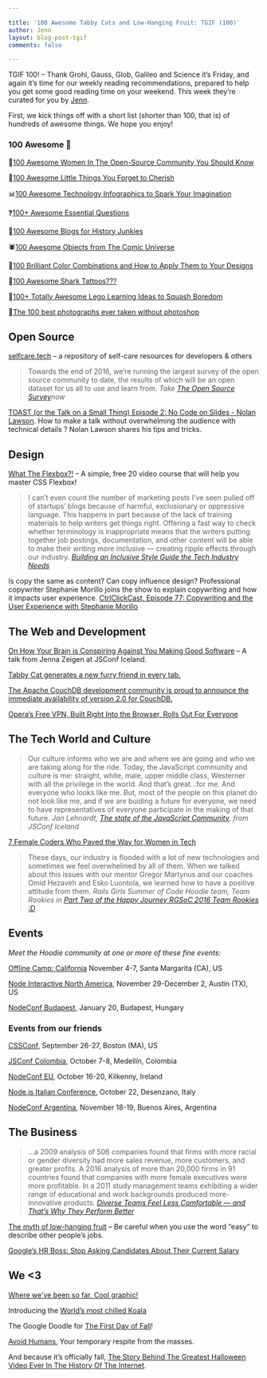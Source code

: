 ```yaml
---

title: '100 Awesome Tabby Cats and Low-Hanging Fruit: TGIF (100)'
author: Jenn
layout: blog-post-tgif
comments: false

---
```



TGIF 100! – Thank Grohl, Gauss, Glob, Galileo and Science it’s Friday, and again it’s time for our weekly reading recommendations, prepared to help you get some good reading time on your weekend. This week they’re curated for you by [Jenn](http://twitter.com/jennwrites).

First, we kick things off with a short list (shorter than 100, that is) of hundreds of awesome things. We hope you enjoy!


### 100 Awesome 💯

💁[100 Awesome Women In The Open-Source Community You Should Know](http://blog.sourced.tech/post/100-awesome-women-in-the-open-source-community-you-should-know/)

🍂[100 Awesome Little Things You Forget to Cherish](http://www.prolificliving.com/awesome-little-things-in-life/)

📊[100 Awesome Technology Infographics to Spark Your Imagination](http://www.columnfivemedia.com/best-100-technology-infographics)

❓[100+ Awesome Essential Questions](https://globaldigitalcitizen.org/100-awesome-essential-questions)

🗿[100 Awesome Blogs for History Junkies](http://www.bestcollegesonline.com/blog/100-awesome-blogs-for-history-junkies/)

🕷[100 Awesome Objects from The Comic Universe](http://comicvine.gamespot.com/profile/batuniverse/lists/100-awesome-objects-from-the-comic-universe/34098/)

🎨[100 Brilliant Color Combinations and How to Apply Them to Your Designs](https://designschool.canva.com/blog/100-color-combinations/)

💉[100 Awesome Shark Tattoos???](http://humor.gunaxin.com/100-awesome-shark-tattoos/164180)

👴[100+ Totally Awesome Lego Learning Ideas to Squash Boredom](http://lemonlimeadventures.com/100-totally-awesome-lego-learning-ideas/)

📸[The 100 best photographs ever taken without photoshop](https://brightside.me/article/100-best-photographs-without-photoshop-46555/)

## Open Source

[selfcare.tech](http://selfcare.tech/) – a repository of self-care resources for developers & others

> Towards the end of 2016, we’re running the largest survey of the open source community to date, the results of which will be an open dataset for us all to use and learn from. <cite>Take [The Open Source Survey](http://opensourcesurvey.org/)now</cite> 

[TOAST (or the Talk on a Small Thing) Episode 2: No Code on Slides - Nolan Lawson](http://toast.show/series1/no-code-on-slides.html). How to make a talk without overwhelming the audience with technical details ? Nolan Lawson shares his tips and tricks.

## Design

[What The Flexbox?!](http://flexbox.io/) – A simple, free 20 video course that will help you master CSS Flexbox! 

> I can’t even count the number of marketing posts I’ve seen pulled off of startups’ blogs because of harmful, exclusionary or oppressive language. This happens in part because of the lack of training materials to help writers get things right. Offering a fast way to check whether terminology is inappropriate means that the writers putting together job postings, documentation, and other content will be able to make their writing more inclusive — creating ripple effects through our industry. <cite>[Building an Inclusive Style Guide the Tech Industry Needs](https://modelviewculture.com/news/building-an-inclusive-style-guide-the-tech-industry-needs)</cite>

Is copy the same as content? Can copy influence design? Professional copywriter Stephanie Morillo joins the show to explain copywriting and how it impacts user experience. [CtrlClickCast, Episode 77: Copywriting and the User Experience with Stephanie Morillo](http://ctrlclickcast.com/episodes/copywriting-and-the-user-experience)

## The Web and Development

[On How Your Brain is Conspiring Against You Making Good Software](https://www.youtube.com/watch?v=XNfpnCLbRmc) – A talk from Jenna Zeigen at JSConf Iceland.

[Tabby Cat generates a new furry friend in every tab.](https://chrome.google.com/webstore/detail/tabby-cat/mefhakmgclhhfbdadeojlkbllmecialg?hl=en)

[The Apache CouchDB development community is proud to announce the immediate availability of version 2.0 for CouchDB.](https://blog.couchdb.org/2016/09/20/2-0/)

[Opera’s Free VPN, Built Right Into the Browser, Rolls Out For Everyone](http://lifehacker.com/operas-free-vpn-built-right-into-the-browser-rolls-ou-1786935648)


## The Tech World and Culture

> Our culture informs who we are and where we are going and who we are taking along for the ride. Today, the JavaScript community and culture is me: straight, white, male, upper middle class, Westerner with all the privilege in the world. And that’s great...for me. And everyone who looks like me. But, most of the people on this planet do not look like me, and if we are buiding a future for everyone, we need to have representatives of everyone participate in the making of that future. <cite>Jan Lehnardt, [The state of the JavaScript Community](https://www.youtube.com/watch?v=Q6gYFO4iGlk), from JSConf Iceland</cite>

[7 Female Coders Who Paved the Way for Women in Tech](http://bygeekgirl.com/7-female-coders-who-paved-the-way-for-women-in-tech/)

> These days, our industry is flooded with a lot of new technologies and sometimes we feel overwhelmed by all of them. When we talked about this issues with our mentor Gregor Martynus and our coaches Omid Hezaveh and Esko Luontola, we learned how to have a positive attitude from them. <cite>Rails Girls Summer of Code Hoodie team, Team Rookies in [Part Two of the Happy Journey RGSoC 2016 Team Rookies :D](http://hood.ie/blog/rgsoc-team-rookies-month-2.html)</cite>

## Events

_Meet the Hoodie community at one or more of these fine events:_

[Offline Camp: California](https://medium.com/offline-camp/%EF%B8%8F-announcing-the-next-offline-camp-%EF%B8%8F-b2f86deb9c2d#.6spbfgeo8) November 4-7, Santa Margarita (CA), US

[Node Interactive North America](http://events.linuxfoundation.org/events/node-interactive), November 29-December 2, Austin (TX), US

[NodeConf Budapest](http://budapest.nodeconf.com/), January 20, Budapest, Hungary

### Events from our friends

[CSSConf](https://2016.cssconf.com/), September 26-27, Boston (MA), US

[JSConf Colombia](http://jsconf.co/), October 7-8, Medellín, Colombia

[NodeConf EU](http://www.nodeconf.eu/), October 16-20, Kilkenny, Ireland

[Node.js Italian Conference](http://nodejsconf.it/), October 22, Desenzano, Italy

[NodeConf Argentina](https://2016.nodeconf.com.ar/), November 18-19, Buenos Aires, Argentina


## The Business

> ...a 2009 analysis of 506 companies found that firms with more racial or gender diversity had more sales revenue, more customers, and greater profits. A 2016 analysis of more than 20,000 firms in 91 countries found that companies with more female executives were more profitable. In a 2011 study management teams exhibiting a wider range of educational and work backgrounds produced more-innovative products. <cite>[Diverse Teams Feel Less Comfortable — and That’s Why They Perform Better](https://hbr.org/2016/09/diverse-teams-feel-less-comfortable-and-thats-why-they-perform-better)</cite>

[The myth of low-hanging fruit](https://m.signalvnoise.com/the-myth-of-low-hanging-fruit-443459fe205a#.v81xl66kf) – Be careful when you use the word “easy” to describe other people’s jobs.

[Google’s HR Boss: Stop Asking Candidates About Their Current Salary](http://www.inc.com/jessica-stillman/the-unexpected-reason-you-should-stop-asking-candidates-about-their-current-sala.html)

## We <3

[Where we’ve been so far. Cool graphic!](http://geoawesomeness.com/the-history-of-space-exploration-on-a-single-map/)

Introducing the [World’s most chilled Koala](https://www.youtube.com/watch?v=5ucyAdd-Uow&feature=youtu.be)

The Google Doodle for [The First Day of Fall](https://twitter.com/unlevelednate/status/778924176254042112)!

[Avoid Humans](http://www.avoidhumans.com/), Your temporary respite from the masses.

And because it’s officially fall, [The Story Behind The Greatest Halloween Video Ever In The History Of The Internet](http://www.wnyc.org/story/sideshow-story-behind-internets-greatest-halloween-video-ever/). 

<!-- Tumblr entry from last week, or pick your favourite one -->
